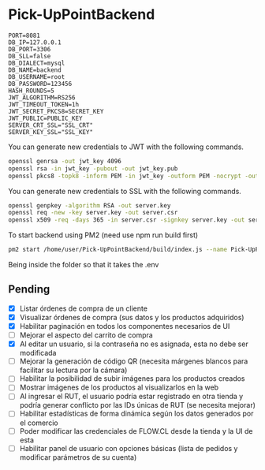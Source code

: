 # Pick-UpPointBackend

```
PORT=8081
DB_IP=127.0.0.1
DB_PORT=3306
DB_SLL=false
DB_DIALECT=mysql
DB_NAME=backend
DB_USERNAME=root
DB_PASSWORD=123456
HASH_ROUNDS=5
JWT_ALGORITHM=RS256
JWT_TIMEOUT_TOKEN=1h
JWT_SECRET_PKCS8=SECRET_KEY
JWT_PUBLIC=PUBLIC_KEY
SERVER_CRT_SSL="SSL_CRT"
SERVER_KEY_SSL="SSL_KEY"
```

You can generate new credentials to JWT with the following commands.

```bash
openssl genrsa -out jwt_key 4096
openssl rsa -in jwt_key -pubout -out jwt_key.pub
openssl pkcs8 -topk8 -inform PEM -in jwt_key -outform PEM -nocrypt -out jwt_key_pkcs8.pem
```

You can generate new credentials to SSL with the following commands.

```bash
openssl genpkey -algorithm RSA -out server.key
openssl req -new -key server.key -out server.csr
openssl x509 -req -days 365 -in server.csr -signkey server.key -out server.crt
```

To start backend using PM2 (need use npm run build first)

```bash
pm2 start /home/user/Pick-UpPointBackend/build/index.js --name Pick-UpPointBackend -u user
```

Being inside the folder so that it takes the .env

## Pending

-   [x] Listar órdenes de compra de un cliente
-   [x] Visualizar órdenes de compra (sus datos y los productos adquiridos)
-   [x] Habilitar paginación en todos los componentes necesarios de UI
-   [ ] Mejorar el aspecto del carrito de compra
-   [x] Al editar un usuario, si la contraseña no es asignada, esta no debe ser modificada
-   [ ] Mejorar la generación de código QR (necesita márgenes blancos para facilitar su lectura por la cámara)
-   [ ] Habilitar la posibilidad de subir imágenes para los productos creados
-   [ ] Mostrar imágenes de los productos al visualizarlos en la web
-   [ ] Al ingresar el RUT, el usuario podría estar registrado en otra tienda y podría generar conflicto por las IDs únicas de RUT (se necesita mejorar)
-   [ ] Habilitar estadísticas de forma dinámica según los datos generados por el comercio
-   [ ] Poder modificar las credenciales de FLOW.CL desde la tienda y la UI de esta
-   [ ] Habilitar panel de usuario con opciones básicas (lista de pedidos y modificar parámetros de su cuenta)

